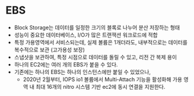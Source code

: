 # EBS
- Block Storage는 데이터를 일정한 크기의 블록로 나누어 분산 저장하는 형태
- 성능이 중요한 데이터베이스, I/O가 많은 트랜잭션 워크로드에 적합
- 특정 가용영역에서 서비스되는데, 실제 볼륨은 1개더라도, 내부적으로는 데이터를 복수적으로 보관 (고가용성 보장)
- 스냅샷을 보관하여, 특정 시점으로 데이터를 돌릴 수 있고, 리전 간 복제 용이
- 하나의 EC2에는 여러 개의 EBS가 붙을 수 있다.
- 기존에는 하나의 EBS는 하나의 인스턴스에만 붙일 수 있었으나,
    - 2020년 2월부터, IOPS io1 볼륨에서 Multi-Attach 기능을 활성화해 가용 영역 내 최대 16개의 nitro 시스템 기반 ec2에 동시 연결을 지원한다.